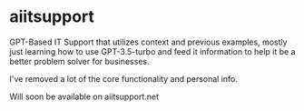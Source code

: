 # aiitsupport
GPT-Based IT Support that utilizes context and previous examples, mostly just learning how to use GPT-3.5-turbo and feed it information to help it be a better problem solver for businesses.
 
 I've removed a lot of the core functionality and personal info.
 
 Will soon be available on aiitsupport.net
